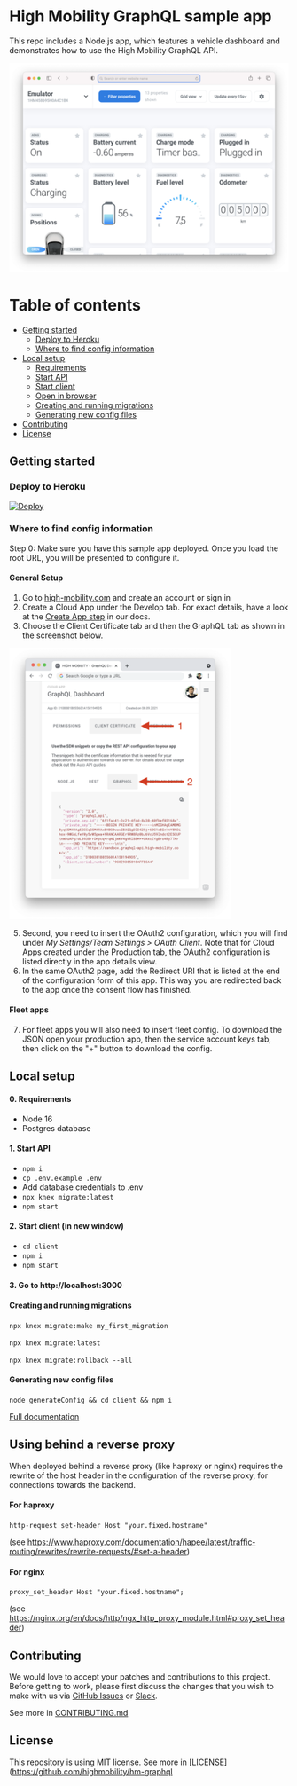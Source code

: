 # High Mobility GraphQL sample app

This repo includes a Node.js app, which features a vehicle dashboard and demonstrates how to use the High Mobility GraphQL API.

<img src="graph-ql-dashboard.png"/>

# Table of contents

- [Getting started](#getting-started)
  - [Deploy to Heroku](#deploy-to-heroku)
  - [Where to find config information](#where-to-find-config-information)
- [Local setup](#local-setup)
  - [Requirements](#0-requirements)
  - [Start API](#1-start-api)
  - [Start client](#2-start-client)
  - [Open in browser](#3-go-to-http://localhost:3000)
  - [Creating and running migrations](#creating-and-running-migrations)
  - [Generating new config files](#generating-new-config-files)
- [Contributing](#contributing)
- [License](#license)

## Getting started

### Deploy to Heroku

[![Deploy](https://www.herokucdn.com/deploy/button.svg)](https://heroku.com/deploy?template=https://github.com/highmobility/hm-graphql-auto-api-explorer/tree/main)

### Where to find config information

Step 0: Make sure you have this sample app deployed. Once you load the root URL, you will be presented to configure it.

#### General Setup

1. Go to [high-mobility.com](https://high-mobility.com) and create an account or sign in
2. Create a Cloud App under the Develop tab. For exact details, have a look at the [Create App step](https://docs.high-mobility.com/guides/getting-started/graph-ql/#create-app) in our docs.
3. Choose the Client Certificate tab and then the GraphQL tab as shown in the screenshot below.

<img src="get-graphql-snippet.png" alt="" width="400"/>

5. Second, you need to insert the OAuth2 configuration, which you will find under _My Settings/Team Settings > OAuth Client_. Note that for Cloud Apps created under the Production tab, the OAuth2 configuration is listed directly in the app details view.
6. In the same OAuth2 page, add the Redirect URI that is listed at the end of the configuration form of this app. This way you are redirected back to the app once the consent flow has finished.

#### Fleet apps

7. For fleet apps you will also need to insert fleet config. To download the JSON open your production app, then the service account keys tab, then click on the "+" button to download the config.

## Local setup

#### 0. Requirements

- Node 16
- Postgres database

#### 1. Start API

- `npm i`
- `cp .env.example .env`
- Add database credentials to .env
- `npx knex migrate:latest`
- `npm start`

#### 2. Start client (in new window)

- `cd client`
- `npm i`
- `npm start`

#### 3. Go to http://localhost:3000

#### Creating and running migrations

`npx knex migrate:make my_first_migration`

`npx knex migrate:latest`

`npx knex migrate:rollback --all`

#### Generating new config files

`node generateConfig && cd client && npm i`

[Full documentation](https://knexjs.org/)

## Using behind a reverse proxy

When deployed behind a reverse proxy (like haproxy or nginx) requires the rewrite of the host header in the configuration of the reverse proxy, for connections towards the backend.

#### For haproxy

`http-request set-header Host "your.fixed.hostname"`

(see https://www.haproxy.com/documentation/hapee/latest/traffic-routing/rewrites/rewrite-requests/#set-a-header)

#### For nginx

`proxy_set_header Host "your.fixed.hostname";`

(see https://nginx.org/en/docs/http/ngx_http_proxy_module.html#proxy_set_header)

## Contributing

We would love to accept your patches and contributions to this project. Before getting to work, please first discuss the changes that you wish to make with us via [GitHub Issues](https://github.com/highmobility/hm-graphql-auto-api-explorer/issues) or [Slack](https://slack.high-mobility.com/).

See more in [CONTRIBUTING.md](https://github.com/highmobility/hm-graphql-auto-api-explorer/tree/main/CONTRIBUTING.md)

## License

This repository is using MIT license. See more in [LICENSE](https://github.com/highmobility/hm-graphql